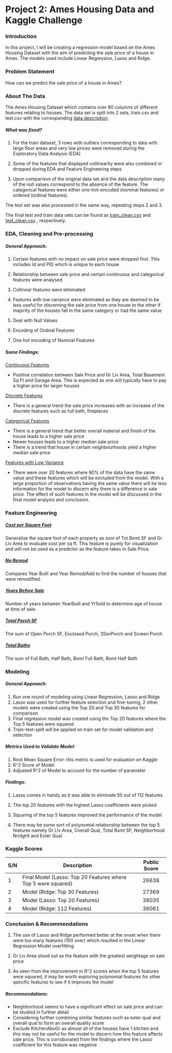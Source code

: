 # Project  2: Ames Housing Data and Kaggle Challenge

### Introduction

In this project, I will be creating a regression model based on the Ames Housing Dataset with the aim of predicting the sale price of a house in Ames.  The models used include Linear Regression, Lasso and Ridge.  

### Problem Statement 

How can we predict the sale price of a house in Ames?

### About The Data

The Ames Housing Dataset which contains over 80 columns of different features relating to houses. The data set is split into 2 sets, train.csv and test.csv with the corresponding [data description](http://jse.amstat.org/v19n3/decock/DataDocumentation.txt).

##### What was fixed?

1. For the train dataset, 3 rows with outliers corresponding to data with large floor areas and very low prices were removed during the Exploratory Data Analysis (EDA)

2. Some of the features that displayed collinearity were also combined or dropped during EDA and Feature Engineering steps

3. Upon comparison of the original data set and the data description many of the null values correspond to the absence of the feature. The categorical features were either one-hot-encoded (nominal features) or ordered (ordinal features).

The test set was also processed in the same way, repeating steps 2 and 3. 

The final test and train data sets can be found as [train_clean.csv](./datasets/train_clean.csv) and [test_clean.csv](./datasets/test_clean.csv) , respectively. 

### EDA, Cleaning and Pre-processing

##### General Approach: 

1. Certain features with no impact on sale price were dropped first. This includes Id and PID which is unique to each house

2. Relationship between sale price and certain continuous and categorical features were analysed

3. Collinear features were eliminated
4. Features with low variance were eliminated as they are deemed to be less useful for discerning the sale price from one house to the other if majority of the houses fall in the same category or had the same value
5. Deal with Null Values 
6. Encoding of Ordinal Features
7. One hot encoding of Nominal Features

##### Some Findings:

<u>Continuous Features</u>

- Positive correlation between Sale Price and Gr Liv Area, Total Basement Sq Ft and Garage Area. This is expected as one will typically have to pay a higher price for larger houses

<u>Discrete Features</u>

- There is a general trend the sale price increases with an increase of the discrete features such as full bath, fireplaces

<u>Categorical Features</u>

- There is a general trend that better overall material and finish of the house leads to a higher sale price
- Newer houses leads to a higher median sale price
- There is a trend that house in certain neighbourhoods yield a higher median sale price

<u>Features with Low Variance</u>

- There were over 20 features where 80% of the data have the same value and these features  which will be excluded from the model. With a large proportion of observations having the same value there will be less information for the model to discern why there is a difference in sale price. The effect of such features in the model will be discussed in the final model analysis and conclusion. 



### Feature Engineering

##### <u>Cost per Square Foot</u>

Generalise the square foot of each property as sum of Tot Bsmt SF and Gr Liv Area to evaluate cost per sq ft. This feature is purely for visualization and will not be used as a predictor as the feature takes in Sale Price.

##### <u>No Remod</u>

Compares Year Built and Year Remod/Add to find the number of houses that were remodified. 

##### <u>Years Before Sale</u>

Number of years between YearBuilt and YrSold to determine age of house at time of sale.

##### <u>Total Porch SF</u>

The sum of Open Porch SF, Enclosed Porch, 3SsnPorch and Screen Porch 

##### <u>Total Baths</u>

The sum of Full Bath, Half Bath, Bsmt Full Bath, Bsmt Half Bath



### Modeling

##### General Approach: 

1. Run one round of modeling using Linear Regression, Lasso and Ridge
2. Lasso was used for further feature selection and fine-tuning, 2 other models were created using the Top 20 and Top 30 features for comparison 
3. Final regression model was created using the Top 20 features where the Top 5 features were squared
4. Train-test-split will be applied on train set for model validation and selection

##### Metrics Used to Validate Model:

1. Root Mean Square Error: this metric is used for evaluation on Kaggle 
2. R^2 Score of Model
3. Adjusted R^2 of Model to account for the number of parameter

##### Findings:

1. Lasso comes in handy as it was able to eliminate 50 out of 112 features

2. The top 20 features with the highest Lasso coefficients were picked 

3. Squaring of the top 5 features improved the performance of the model

4. There may be some sort of polynomial relationship between the top 5 features namely Gr Liv Area, Overall Qual, Total Bsmt SF, Neighborhood NridgHt and Exter Qual

   

### Kaggle Scores

| S/N  | Description                                                  | Public Score |
| ---- | ------------------------------------------------------------ | :----------: |
| 1    | Final Model  (Lasso: Top 20 Features where Top 5 were squared) |    26638     |
| 2    | Model (Ridge: Top 30 Features)                               |    27369     |
| 3    | Model (Lasso: Top 20 Features)                               |    38035     |
| 4    | Model (Ridge: 112 Features)                                  |    36061     |



### Conclusion & Recommendations 

1. The use of Lasso and Ridge performed better at the onset when there were too many features (100 over) which resulted in the Linear Regression Model overfitting 

2. Gr Liv Area stood out as the feature with the greatest weightage on sale price

3. As seen from the improvement in R^2 scores when the top 5 features were squared, it may be worth exploring polynomial features for other specific features to see if it improves the model

##### Recommendations: 

- Neighborhood seems to have a significant effect on sale price and can be studied in further detail
- Considering further combining similar features such as exter qual and  overall qual to form an overall quality score
- Exclude KitchenAbvGr as almost all of the houses have 1 kitchen and this may not be useful for the model to discern how this feature affects sale price. This is corroborated from the findings where the Lasso coefficient for this feature was negative

